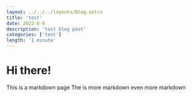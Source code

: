 ```yaml
---
layout: ../../../layouts/Blog.astro
title: 'test'
date: 2022-8-9
description: 'test blog post'
categories: ['test']
length: '1 minute'
---
```


# Hi there!

This is a markdown page
The is more markdown
even more markdown
